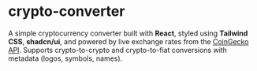 # crypto-converter
A simple cryptocurrency converter built with **React**, styled using **Tailwind CSS**, **shadcn/ui**, and powered by live exchange rates from the [CoinGecko API](https://www.coingecko.com/en/api).   Supports crypto-to-crypto and crypto-to-fiat conversions with metadata (logos, symbols, names).
